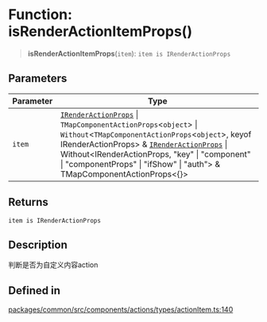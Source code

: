 # Function: isRenderActionItemProps()

> **isRenderActionItemProps**(`item`): `item is IRenderActionProps`

## Parameters

| Parameter | Type |
| ------ | ------ |
| `item` | [`IRenderActionProps`](../interfaces/IRenderActionProps.md) \| `TMapComponentActionProps`\<`object`\> \| `Without`\<`TMapComponentActionProps`\<`object`\>, keyof IRenderActionProps\> & [`IRenderActionProps`](../interfaces/IRenderActionProps.md) \| Without\<IRenderActionProps, "key" \| "component" \| "componentProps" \| "ifShow" \| "auth"\> & TMapComponentActionProps\<\{\}\> |

## Returns

`item is IRenderActionProps`

## Description

判断是否为自定义内容action

## Defined in

[packages/common/src/components/actions/types/actionItem.ts:140](https://github.com/XiaoPiHong/xph-crud/blob/4f1a30dcf95acc1b0b790144a16f551c2adfa643/packages/common/src/components/actions/types/actionItem.ts#L140)
